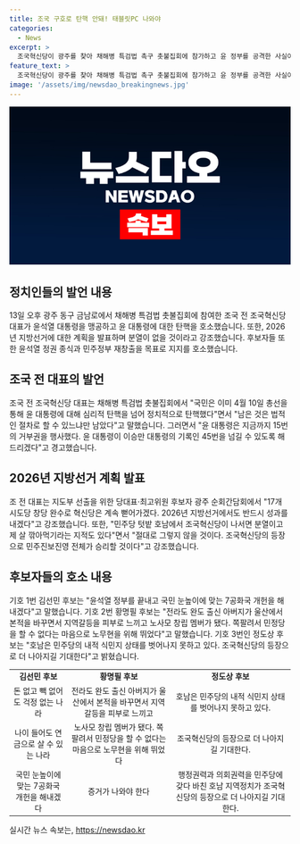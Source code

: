 ```yaml
---
title: 조국 구호로 탄핵 안돼! 태블릿PC 나와야
categories:
  - News
excerpt: >
  조국혁신당이 광주를 찾아 채해병 특검법 촉구 촛불집회에 참가하고 윤 정부를 공격한 사실이 알려졌다. 조 전 대표는 2026년 지방선거에서의 승리를 예측하며 당의 계획과 원칙을 강조했고, 최고위원 후보들은 윤석열 정권 종식과 민주정부 재창출을 강조했다. 정치적인 내용과 강렬한 메시지가 돋보이는 기사를 작성할 수 있을 것이다.
feature_text: >
  조국혁신당이 광주를 찾아 채해병 특검법 촉구 촛불집회에 참가하고 윤 정부를 공격한 사실이 알려졌다. 조 전 대표는 2026년 지방선거에서의 승리를 예측하며 당의 계획과 원칙을 강조했고, 최고위원 후보들은 윤석열 정권 종식과 민주정부 재창출을 강조했다. 정치적인 내용과 강렬한 메시지가 돋보이는 기사를 작성할 수 있을 것이다.
image: '/assets/img/newsdao_breakingnews.jpg'
---
```


<p><img src="/assets/img/newsdao_breakingnews.jpg" alt="firstkoreanews 속보" /></p>

<h2 data-ke-size="size26">정치인들의 발언 내용</h2>

<p data-ke-size="size16">13일 오후 광주 동구 금남로에서 채해병 특검법 촛불집회에 참여한 조국 전 조국혁신당 대표가 윤석열 대통령을 맹공하고 윤 대통령에 대한 탄핵을 호소했습니다. 또한, 2026년 지방선거에 대한 계획을 발표하며 분열이 없을 것이라고 강조했습니다. 후보자들 또한 윤석열 정권 종식과 민주정부 재창출을 목표로 지지를 호소했습니다.</p>

<h2 data-ke-size="size26">조국 전 대표의 발언</h2>

<p data-ke-size="size16">조국 전 조국혁신당 대표는 채해병 특검법 촛불집회에서 "국민은 이미 4월 10일 총선을 통해 윤 대통령에 대해 심리적 탄핵을 넘어 정치적으로 탄핵했다"면서 "남은 것은 법적인 절차로 할 수 있느냐만 남았다"고 말했습니다. 그러면서 "윤 대통령은 지금까지 15번의 거부권을 행사했다. 윤 대통령이 이승만 대통령의 기록인 45번을 넘길 수 있도록 해드리겠다"고 경고했습니다.</p>

<h2 data-ke-size="size26">2026년 지방선거 계획 발표</h2>

<p data-ke-size="size16">조 전 대표는 지도부 선출을 위한 당대표·최고위원 후보자 광주 순회간담회에서 "17개 시도당 창당 완수로 혁신당은 계속 뻗어가겠다. 2026년 지방선거에서도 반드시 성과를 내겠다"고 강조했습니다. 또한, "민주당 텃밭 호남에서 조국혁신당이 나서면 분열이고 제 살 깎아먹기라는 지적도 있다"면서 "절대로 그렇지 않을 것이다. 조국혁신당의 등장으로 민주진보진영 전체가 승리할 것이다"고 강조했습니다.</p>

<h2 data-ke-size="size26">후보자들의 호소 내용</h2>

<p data-ke-size="size16">기호 1번 김선민 후보는 "윤석열 정부를 끝내고 국민 눈높이에 맞는 7공화국 개헌을 해내겠다"고 말했습니다. 기호 2번 황명필 후보는 "전라도 완도 출신 아버지가 울산에서 본적을 바꾸면서 지역갈등을 피부로 느끼고 노사모 창립 멤버가 됐다. 쪽팔려서 민정당을 할 수 없다는 마음으로 노무현을 위해 뛰었다"고 말했습니다. 기호 3번인 정도상 후보는 "호남은 민주당의 내적 식민지 상태를 벗어나지 못하고 있다. 조국혁신당의 등장으로 더 나아지길 기대한다"고 밝혔습니다.</p>

<table>
  <tr>
    <td style="text-align: center; height: 17px;"><b>김선민 후보</b></td>
    <td style="text-align: center; height: 17px;"><b>황명필 후보</b></td>
    <td style="text-align: center; height: 17px;"><b>정도상 후보</b></td>
  </tr>
  <tr>
    <td style="text-align: center; height: 17px;">돈 없고 빽 없어도 걱정 없는 나라</td>
    <td style="text-align: center; height: 17px;">전라도 완도 출신 아버지가 울산에서 본적을 바꾸면서 지역갈등을 피부로 느끼고</td>
    <td style="text-align: center; height: 17px;">호남은 민주당의 내적 식민지 상태를 벗어나지 못하고 있다.</td>
  </tr>
  <tr>
    <td style="text-align: center; height: 17px;">나이 들어도 연금으로 살 수 있는 나라</td>
    <td style="text-align: center; height: 17px;">노사모 창립 멤버가 됐다. 쪽팔려서 민정당을 할 수 없다는 마음으로 노무현을 위해 뛰었다</td>
    <td style="text-align: center; height: 17px;">조국혁신당의 등장으로 더 나아지길 기대한다.</td>
  </tr>
  <tr>
    <td style="text-align: center; height: 17px;">국민 눈높이에 맞는 7공화국 개헌을 해내겠다</td>
    <td style="text-align: center; height: 17px;">증거가 나와야 한다</td>
    <td style="text-align: center; height: 17px;">행정권력과 의회권력을 민주당에 갖다 바친 호남 지역정치가 조국혁신당의 등장으로 더 나아지길 기대한다.</td>
  </tr>
</table>
실시간 뉴스 속보는, <a href="https://newsdao.kr" rel="dofollow">https://newsdao.kr</a>


